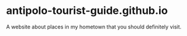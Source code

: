 # antipolo-tourist-guide.github.io
A website about places in my hometown that you should definitely visit.
